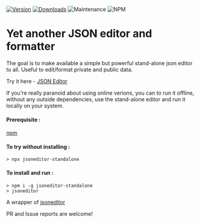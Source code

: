 
[![Version](https://img.shields.io/npm/v/jsoneditor-standalone.svg)](https://www.npmjs.com/package/jsoneditor-standalone)
[![Downloads](https://img.shields.io/npm/dt/jsoneditor-standalone.svg?maxAge=3600)](https://www.npmjs.com/package/jsoneditor-standalone)
![Maintenance](https://img.shields.io/maintenance/yes/2021.svg)
![NPM](https://img.shields.io/npm/l/jsoneditor-standalone)

# Yet another JSON editor and formatter

The goal is to make available a simple but powerful stand-alone json editor to all. Useful to edit/format private and public data.

Try it here - [JSON Editor](https://mishra-ankit.github.io/jsoneditor-standalone/index.html)

If you're really paranoid about using online verions, you can to run it offline, without any outside dependencies, use the stand-alone editor and run it locally on your system.

#### Prerequisite :
[npm](https://www.npmjs.com/get-npm)

#### To try without installing :
```
> npx jsoneditor-standalone
```
#### To install and run :

```
> npm i -g jsoneditor-standalone
> jsoneditor
```

A wrapper of [jsoneditor](https://github.com/josdejong/jsoneditor)

PR and Issue reports are welcome!
